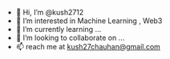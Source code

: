 - 👋 Hi, I’m @kush2712
- 👀 I’m interested in Machine Learning , Web3
- 🌱 I’m currently learning ...
- 💞️ I’m looking to collaborate on ...
- 📫 reach me at kush27chauhan@gmail.com

<!---
kush2712/kush2712 is a ✨ special ✨ repository because its `README.md` (this file) appears on your GitHub profile.
You can click the Preview link to take a look at your changes.
--->
